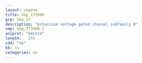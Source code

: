 ```yaml
---
layout: smgene
title: Smp_173980
grp: Smp_17
description: "potassium voltage gated channel subfamily D"
smp: Smp_173980.1
uniprot: "G4LVJ4"
length:   255
cdd: "ns"
kk: ns
categories: sm
---
```

